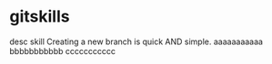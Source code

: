 # gitskills
desc skill
Creating a new branch is quick AND simple.
aaaaaaaaaaa
bbbbbbbbbbb
ccccccccccc
